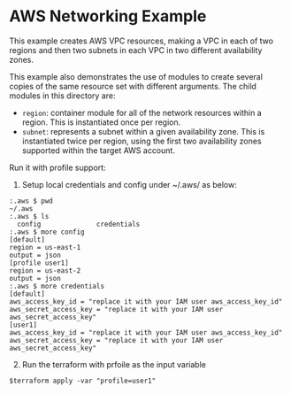 # AWS Networking Example

This example creates AWS VPC resources, making a VPC in each of two regions and
then two subnets in each VPC in two different availability zones.

This example also demonstrates the use of modules to create several copies of
the same resource set with different arguments. The child modules in this
directory are:

* `region`: container module for all of the network resources within a region. This is instantiated once per region.
* `subnet`: represents a subnet within a given availability zone. This is instantiated twice per region, using the first two availability zones supported within the target AWS account.

Run it with profile support:
  1. Setup local credentials and config under ~/.aws/ as below:
  ```
:.aws $ pwd
~/.aws
:.aws $ ls
	config				credentials	
:.aws $ more config 
[default]
region = us-east-1
output = json
[profile user1]
region = us-east-2
output = json
:.aws $ more credentials 
[default]
aws_access_key_id = "replace it with your IAM user aws_access_key_id"
aws_secret_access_key = "replace it with your IAM user aws_secret_access_key"
[user1]
aws_access_key_id = "replace it with your IAM user aws_access_key_id"
aws_secret_access_key = "replace it with your IAM user aws_secret_access_key"
````
  2. Run the terraform with prfoile as the input variable
  ```
  $terraform apply -var "profile=user1"
  ```

